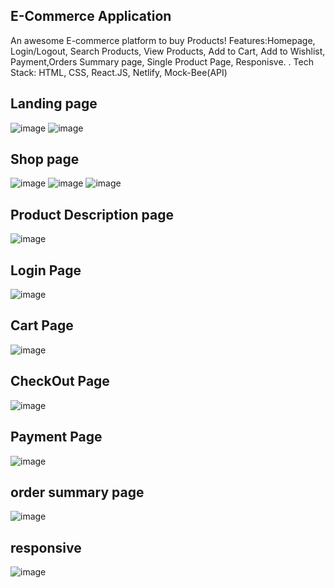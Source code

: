 ## E-Commerce Application
An awesome E-commerce platform to buy Products!
Features:Homepage, Login/Logout, Search Products, View Products, Add to Cart, Add to Wishlist, Payment,Orders Summary page, Single Product Page, Responisve. . Tech Stack: HTML, CSS, React.JS, Netlify, Mock-Bee(API)
 ## Landing page
![image](https://github.com/ashutosh2720/anix-cart-ecommerce/assets/109720375/145297a3-825f-40e6-9ab1-d5c2bea534c4)
![image](https://github.com/ashutosh2720/anix-cart-ecommerce/assets/109720375/0bc963d2-f1be-4b3c-8ac3-fcd5ec52ea18)
## Shop page
![image](https://github.com/ashutosh2720/anix-cart-ecommerce/assets/109720375/c859c08e-18f7-486f-b27a-ce147e1560db)
![image](https://github.com/ashutosh2720/anix-cart-ecommerce/assets/109720375/153cd3dd-85f2-47de-aad3-58fc1ecf7a77)
![image](https://github.com/ashutosh2720/anix-cart-ecommerce/assets/109720375/95ac7cd3-8768-4fcb-9f51-2668a532a9c0)
## Product  Description page
![image](https://github.com/ashutosh2720/anix-cart-ecommerce/assets/109720375/b702824c-5cba-4899-b218-15426c57d6d1)
## Login Page
![image](https://github.com/ashutosh2720/anix-cart-ecommerce/assets/109720375/a5ae1b49-e099-45cf-8431-2ce3c6330d7c)

## Cart Page
![image](https://github.com/ashutosh2720/anix-cart-ecommerce/assets/109720375/a3a3d5fb-d878-450b-b495-2e2f061d8d71)
## CheckOut Page
![image](https://github.com/ashutosh2720/anix-cart-ecommerce/assets/109720375/252936ad-2920-4121-b0d3-2b6f941cf3ce)
## Payment Page
![image](https://github.com/ashutosh2720/anix-cart-ecommerce/assets/109720375/2fb4946c-1635-4db0-ba34-e1f95e9abd01)
## order summary page
![image](https://github.com/ashutosh2720/anix-cart-ecommerce/assets/109720375/fc9a81be-603e-4afe-b0d3-b69cc63acf1e)

## responsive
![image](https://github.com/ashutosh2720/anix-cart-ecommerce/assets/109720375/e636887b-6696-4dd3-b21e-9badcdebd200)











